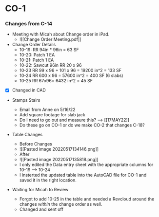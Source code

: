 # CO-1 
### Changes from C-14
- Meeting with Micah about Change order in iPad. 
	- ![[Change Order Meeting.pdf]]
- Change Order Details
	- 10-19: RR 94in * 96in = 63 SF
	- 10-20: Patch 1 EA
	- 10-21: Patch 1 EA
	- 10-22: Sawcut 96in RR 20 x 96
	- 10-23 RR 99 x 96 + 101 x 96 = 19200 in^2 =  133 SF
	- 10-24 RR 600 x 96 = 57600 in^2 = 400 SF (6 slabs)
	- 10-25 RR 67x96= 6432 in^2 = 45 SF
- [x] Changed in CAD
- Stamps Stairs
	- Email from Anne on 5/16/22
	- Add square footage for slab jack
	- Do I need to go out and measure this? --> [[17MAY22]]
	- Do these go on CO-1 or do we make CO-2 that changes C-18?

- Table Changes
	- Before Changes
	- ![[Pasted image 20220517134146.png]]
	- After
	- ![[Pasted image 20220517135818.png]]
	- I only edited the Data entry sheet with the appropriate columns for 10-19 --> 10-24
	- I insterted the updated table into the AutoCAD file for CO-1 and saved it in the right location. 

- Waiting for Micah to Review
	- Forgot to add 10-25 in the table and needed a Revcloud around the changes *within* the change order as well.
	- Changed and sent off